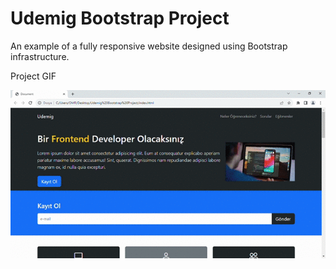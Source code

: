 <h1>Udemig Bootstrap Project</h1>

An example of a fully responsive website designed using Bootstrap infrastructure.

Project GIF

<img src="/images/Document - Google Chrome 2023-09-30 20-32-59.gif"/>